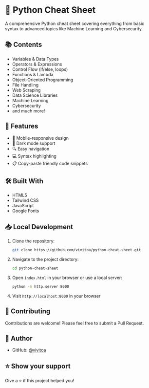 # 🐍 Python Cheat Sheet

A comprehensive Python cheat sheet covering everything from basic syntax to advanced topics like Machine Learning and Cybersecurity.

## 📚 Contents

- Variables & Data Types
- Operators & Expressions
- Control Flow (if/else, loops)
- Functions & Lambda
- Object-Oriented Programming
- File Handling
- Web Scraping
- Data Science Libraries
- Machine Learning
- Cybersecurity
- and much more!


## 🚀 Features

- 📱 Mobile-responsive design
- 🎨 Dark mode support
- 🔍 Easy navigation
- 💻 Syntax highlighting
- 📋 Copy-paste friendly code snippets

## 🛠️ Built With

- HTML5
- Tailwind CSS
- JavaScript
- Google Fonts

## 📥 Local Development

1. Clone the repository:
   ```bash
   git clone https://github.com/vivitoa/python-cheat-sheet.git
   ```

2. Navigate to the project directory:
   ```bash
   cd python-cheat-sheet
   ```

3. Open `index.html` in your browser or use a local server:
   ```bash
   python -m http.server 8000
   ```

4. Visit `http://localhost:8000` in your browser

## 🤝 Contributing

Contributions are welcome! Please feel free to submit a Pull Request.

## 👤 Author

- GitHub: [@vivitoa](https://github.com/vivitoa)

## ⭐ Show your support

Give a ⭐️ if this project helped you! 
